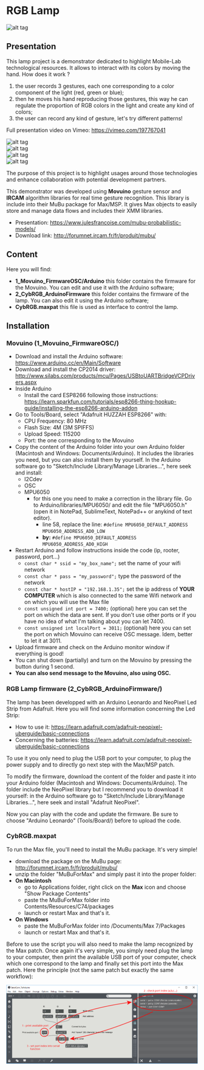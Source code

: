 # RGB Lamp

![alt tag](https://raw.githubusercontent.com/hssnadr/RGB-Lamp-Demonstrator/master/images/06.jpg)

## Presentation

This lamp project is a demonstrator dedicated to highlight Mobile-Lab technological resources. It allows to interact with its colors by moving the hand. How does it work ?
 1. the user records 3 gestures, each one corresponding to a color component of the light (red, green or blue);
 2. then he moves his hand reproducing those gestures, this way he can regulate the proportion of RGB colors in the light and create any kind of colors;
 3. the user can record any kind of gesture, let's try different patterns!

Full presentation video on Vimeo: https://vimeo.com/197767041

![alt tag](https://raw.githubusercontent.com/hssnadr/RGB-Lamp-Demonstrator/master/images/RGBLamp_animation.gif)  
![alt tag](https://raw.githubusercontent.com/hssnadr/RGB-Lamp-Demonstrator/master/images/01.jpg)  
![alt tag](https://raw.githubusercontent.com/hssnadr/RGB-Lamp-Demonstrator/master/images/02.jpg)  
![alt tag](https://raw.githubusercontent.com/hssnadr/RGB-Lamp-Demonstrator/master/images/05.jpg)

The purpose of this project is to highlight usages around those technologies and enhance collaboration with potential development partners.

This demonstrator was developed using **Movuino** gesture sensor and **IRCAM** algorithm libraries for real time gesture recognition. This library is include into their MuBu package for Max/MSP. It gives Max objects to easily store and manage data flows and includes their XMM libraries.
* Presentation: https://www.julesfrancoise.com/mubu-probabilistic-models/
* Download link: http://forumnet.ircam.fr/fr/produit/mubu/

## Content
Here you will find:
* **1_Movuino_FirmwareOSC/Arduino** this folder contains the firmware for the Movuino. You can edit and use it with the Arduino software;
* **2_CybRGB_ArduinoFirmware** this folder contains the firmware of the lamp. You can also edit it using the Arduino software;
* **CybRGB.maxpat** this file is used as interface to control the lamp.

## Installation
  
### Movuino (1_Movuino_FirmwareOSC/)
* Download and install the Arduino software: https://www.arduino.cc/en/Main/Software
* Download and install the CP2014 driver: http://www.silabs.com/products/mcu/Pages/USBtoUARTBridgeVCPDrivers.aspx
* Inside Arduino
  * Install the card ESP8266 following those instructions: https://learn.sparkfun.com/tutorials/esp8266-thing-hookup-guide/installing-the-esp8266-arduino-addon
 * Go to Tools/Board, select "Adafruit HUZZAH ESP8266" with:
      * CPU Frequency: 80 MHz
      * Flash Size: 4M (3M SPIFFS)
      * Upload Speed: 115200
      * Port: the one corresponding to the Movuino
  * Copy the content of the Arduino folder into your own Arduino folder (Macintosh and Windows: Documents/Arduino). It includes the libraries you need, but you can also install them by yourself. In the Arduino software go to "Sketch/Include Library/Manage Libraries...", here seek and install:  
    * I2Cdev
    * OSC
    * MPU6050
      * for this one you need to make a correction in the library file. Go to Arduino/libraries/MPU6050/ and edit the file "MPU6050.h" (open it in NotePad, SublimeText, NotePad++ or anykind of text editor).
        * line 58, replace the line: `#define MPU6050_DEFAULT_ADDRESS MPU6050_ADDRESS_AD0_LOW`
        * **by:** `#define MPU6050_DEFAULT_ADDRESS MPU6050_ADDRESS_AD0_HIGH`
  * Restart Arduino and follow instructions inside the code (ip, rooter, password, port...)
     * `const char * ssid = "my_box_name";` set the name of your wifi network
     * `const char * pass = "my_password";` type the password of the network
     * `const char * hostIP = "192.168.1.35";` set the ip address of **YOUR COMPUTER** which is also connected to the same Wifi network and on which you will use the Max file
     * `const unsigned int port = 7400;` (optional) here you can set the port on which the data are sent. If you don't use other ports or if you have no idea of what I'm talking about you can let 7400.
     * `const unsigned int localPort = 3011;` (optional) here you can set the port on which Movuino can receive OSC message. Idem, better to let it at 3011.
  * Upload firmware and check on the Arduino monitor window if everything is good!
  * You can shut down (partially) and turn on the Movuino by pressing the button during 1 second.
  * **You can also send message to the Movuino, also using OSC.**
  
### RGB Lamp firmware (2_CybRGB_ArduinoFirmware/)
The lamp has been developped with an Arduino Leonardo and NeoPixel Led Strip from Adafruit. Here you will find some information concerning the Led Strip:
* How to use it: https://learn.adafruit.com/adafruit-neopixel-uberguide/basic-connections
* Concerning the batteries: https://learn.adafruit.com/adafruit-neopixel-uberguide/basic-connections

To use it you only need to plug the USB port to your computer, to plug the power supply and to directly go next step with the Max/MSP patch.
  
To modify the firmware, download the content of the folder and paste it into your Arduino folder (Macintosh and Windows: Documents/Arduino). The folder include the NeoPixel library but I recommend you to download it yourself: in the Arduino software go to "Sketch/Include Library/Manage Libraries...", here seek and install "Adafruit NeoPixel".
  
Now you can play with the code and update the firmware. Be sure to choose "Arduino Leonardo" (Tools/Board/) before to upload the code.
  
### CybRGB.maxpat
To run the Max file, you'll need to install the MuBu package. It's very simple!
* download the package on the MuBu page: http://forumnet.ircam.fr/fr/produit/mubu/
* unzip the folder "MuBuForMax" and simply past it into the proper folder:
 * **On Macintosh**
    * go to Applications folder, right click on the **Max** icon and choose "Show Package Contents"
    * paste the MuBuForMax folder into Contents/Resources/C74/packages
    * launch or restart Max and that's it.
  * **On Windows**
    * paste the MuBuForMax folder into /Documents/Max 7/Packages
    * launch or restart Max and that's it.
    
Before to use the script you will also need to make the lamp recognized by the Max patch. Once again it's very simple, you simply need plug the lamp to your computer, then print the available USB port of your computer, check which one correspond  to the lamp and finally set this port into the Max patch. Here the principle (not the same patch but exactly the same workflow):

![alt tag](https://raw.githubusercontent.com/hssnadr/Arduino_Templates/master/Serial_MaxMSP_to_Arduino/Max_DefinePort.JPG)  
